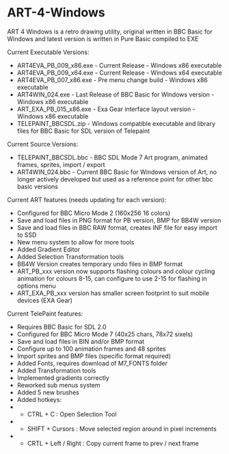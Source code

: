 # ART-4-Windows
ART 4 Windows is a retro drawing utility, original written in BBC Basic for Windows and latest version is written in Pure Basic compiled to EXE

Current Executable Versions:
* ART4EVA_PB_009_x86.exe - Current Release - Windows x86 executable 
* ART4EVA_PB_009_x64.exe - Current Release - Windows x64 executable 
* ART4EVA_PB_007_x86.exe - Pre menu change build - Windows x86 executable
* ART4WIN_024.exe - Last Release of BBC Basic for Windows version - Windows x86 executable
* ART_EXA_PB_015_x86.exe - Exa Gear interface layout version - Windows x86 executable
* TELEPAINT_BBCSDL.zip - Windows compatible executable and library files for BBC Basic for SDL version of Telepaint

Current Source Versions:
* TELEPAINT_BBCSDL.bbc - BBC SDL Mode 7 Art program, animated frames, sprites, import / export
* ART4WIN_024.bbc - Current BBC Basic for Windows version of Art, no longer actively developed but used as a reference point for other bbc basic versions

Current ART features (needs updating for each version):
* Configured for BBC Micro Mode 2 (160x256 16 colors)
* Save and load files in PNG format for PB version, BMP for BB4W version
* Save and load files in BBC RAW format, creates INF file for easy import to SSD
* New menu system to allow for more tools
* Added Gradient Editor
* Added Selection Transformation tools
* BB4W Version creates temporary undo files in BMP format
* ART_PB_xxx version now supports flashing colours and colour cycling animation for colours 8-15, can configure to use 2-15 for flashing in options menu
* ART_EXA_PB_xxx version has smaller screen footprint to suit mobile devices (EXA Gear)

Current TelePaint features:
* Requires BBC Basic for SDL 2.0
* Configured for BBC Micro Mode 7 (40x25 chars, 78x72 sixels)
* Save and load files in BIN and/or BMP format
* Configure up to 100 animation frames and 48 sprites
* Import sprites and BMP files (specific format required)
* Added Fonts, requires download of M7_FONTS folder
* Added Transformation tools
* Implemented gradients correctly
* Reworked sub menus system
* Added 5 new brushes
* Added hotkeys:
* * CTRL + C  : Open Selection Tool
* * SHIFT + Cursors   : Move selected region around in pixel increments
* * CRTL + Left / Right  : Copy current frame to prev / next frame
